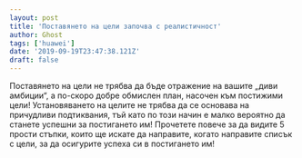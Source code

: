 ```yaml
---
layout: post
title: 'Поставянето на цели започва с реалистичност'
author: Ghost
tags: ['huawei']
date: '2019-09-19T23:47:38.121Z'
draft: false
---
```


Поставянето на цели не трябва да бъде отражение на вашите „диви амбиции“, а по-скоро добре обмислен план, насочен към постижими цели! Установяването на целите не трябва да се основава на причудливи подтиквания, тъй като по този начин е малко вероятно да станете успешни за постигането им! Прочетете повече за да видите 5 прости стъпки, които ще искате да направите, когато направите списък с цели, за да осигурите успеха си в постигането им!
